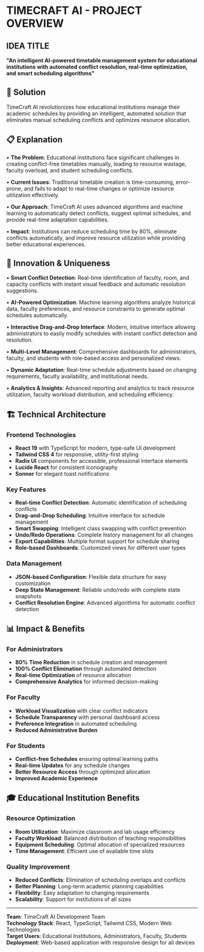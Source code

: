 # TIMECRAFT AI - PROJECT OVERVIEW

## IDEA TITLE
**"An intelligent AI-powered timetable management system for educational institutions with automated conflict resolution, real-time optimization, and smart scheduling algorithms"**

## 🎯 Solution

TimeCraft AI revolutionizes how educational institutions manage their academic schedules by providing an intelligent, automated solution that eliminates manual scheduling conflicts and optimizes resource allocation.

## 📋 Explanation

• **The Problem**: Educational institutions face significant challenges in creating conflict-free timetables manually, leading to resource wastage, faculty overload, and student scheduling conflicts.

• **Current Issues**: Traditional timetable creation is time-consuming, error-prone, and fails to adapt to real-time changes or optimize resource utilization effectively.

• **Our Approach**: TimeCraft AI uses advanced algorithms and machine learning to automatically detect conflicts, suggest optimal schedules, and provide real-time adaptation capabilities.

• **Impact**: Institutions can reduce scheduling time by 80%, eliminate conflicts automatically, and improve resource utilization while providing better educational experiences.

## 🚀 Innovation & Uniqueness

• **Smart Conflict Detection**: Real-time identification of faculty, room, and capacity conflicts with instant visual feedback and automatic resolution suggestions.

• **AI-Powered Optimization**: Machine learning algorithms analyze historical data, faculty preferences, and resource constraints to generate optimal schedules automatically.

• **Interactive Drag-and-Drop Interface**: Modern, intuitive interface allowing administrators to easily modify schedules with instant conflict detection and resolution.

• **Multi-Level Management**: Comprehensive dashboards for administrators, faculty, and students with role-based access and personalized views.

• **Dynamic Adaptation**: Real-time schedule adjustments based on changing requirements, faculty availability, and institutional needs.

• **Analytics & Insights**: Advanced reporting and analytics to track resource utilization, faculty workload distribution, and scheduling efficiency.

## 🏗️ Technical Architecture

### Frontend Technologies
- **React 19** with TypeScript for modern, type-safe UI development
- **Tailwind CSS 4** for responsive, utility-first styling
- **Radix UI** components for accessible, professional interface elements
- **Lucide React** for consistent iconography
- **Sonner** for elegant toast notifications

### Key Features
- **Real-time Conflict Detection**: Automatic identification of scheduling conflicts
- **Drag-and-Drop Scheduling**: Intuitive interface for schedule management
- **Smart Swapping**: Intelligent class swapping with conflict prevention
- **Undo/Redo Operations**: Complete history management for all changes
- **Export Capabilities**: Multiple format support for schedule sharing
- **Role-based Dashboards**: Customized views for different user types

### Data Management
- **JSON-based Configuration**: Flexible data structure for easy customization
- **Deep State Management**: Reliable undo/redo with complete state snapshots
- **Conflict Resolution Engine**: Advanced algorithms for automatic conflict detection

## 📊 Impact & Benefits

### For Administrators
- **80% Time Reduction** in schedule creation and management
- **100% Conflict Elimination** through automated detection
- **Real-time Optimization** of resource allocation
- **Comprehensive Analytics** for informed decision-making

### For Faculty
- **Workload Visualization** with clear conflict indicators
- **Schedule Transparency** with personal dashboard access
- **Preference Integration** in automated scheduling
- **Reduced Administrative Burden**

### For Students
- **Conflict-free Schedules** ensuring optimal learning paths
- **Real-time Updates** for any schedule changes
- **Better Resource Access** through optimized allocation
- **Improved Academic Experience**

## 🎓 Educational Institution Benefits

### Resource Optimization
- **Room Utilization**: Maximize classroom and lab usage efficiency
- **Faculty Workload**: Balanced distribution of teaching responsibilities
- **Equipment Scheduling**: Optimal allocation of specialized resources
- **Time Management**: Efficient use of available time slots

### Quality Improvement
- **Reduced Conflicts**: Elimination of scheduling overlaps and conflicts
- **Better Planning**: Long-term academic planning capabilities
- **Flexibility**: Easy adaptation to changing requirements
- **Scalability**: Support for institutions of all sizes

---

**Team**: TimeCraft AI Development Team  
**Technology Stack**: React, TypeScript, Tailwind CSS, Modern Web Technologies  
**Target Users**: Educational Institutions, Administrators, Faculty, Students  
**Deployment**: Web-based application with responsive design for all devices